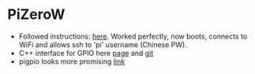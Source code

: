 # PiZeroW

 * Followed instructions: [here](https://www.losant.com/blog/getting-started-with-the-raspberry-pi-zero-w-without-a-monitor).
Worked perfectly, now boots, connects to WiFi and allows ssh to 'pi' username (Chinese PW).
 * C++ interface for GPIO here [page](http://hertaville.com/introduction-to-accessing-the-raspberry-pis-gpio-in-c.html) and [git](https://github.com/halherta/RaspberryPi-GPIOClass-v2)
 * pigpio looks more promising [link](http://abyz.me.uk/rpi/pigpio/index.html)
